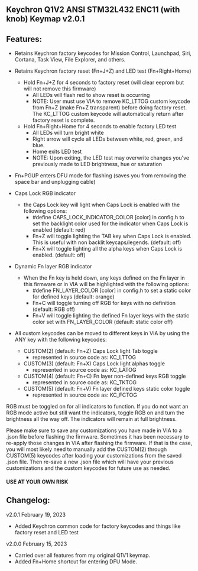 ## Keychron Q1V2 ANSI STM32L432 ENC11 (with knob) Keymap v2.0.1

## Features:
- Retains Keychron factory keycodes for Mission Control, Launchpad, Siri, Cortana, Task View, File Explorer, and others. 

- Retains Keychron factory reset (Fn+J+Z) and LED test (Fn+Right+Home)
    - Hold Fn+J+Z for 4 seconds to factory reset (will clear eeprom but will not remove this firmware)
        - All LEDs will flash red to show reset is occurring
        - NOTE: User must use VIA to remove KC_LTTOG custom keycode from Fn+Z (make Fn+Z transparent) before doing factory reset. The KC_LTTOG custom keycode will automatically return after factory reset is complete. 
    - Hold Fn+Right+Home for 4 seconds to enable factory LED test
        - All LEDs will turn bright white
        - Right arrow will cycle all LEDs between white, red, green, and blue.
        - Home exits LED test
        - NOTE: Upon exiting, the LED test may overwrite changes you've previously made to LED brightness, hue or saturation

- Fn+PGUP enters DFU mode for flashing (saves you from removing the space bar and unplugging cable) 

- Caps Lock RGB indicator
    - the Caps Lock key will light when Caps Lock is enabled with the following options:
        - #define CAPS_LOCK_INDICATOR_COLOR [color] in config.h to set the backlight color used for the indicator when Caps Lock is enabled (default: red)
        - Fn+Z will toggle lighting the TAB key when Caps Lock is enabled. This is useful with non backlit keycaps/legends. (default: off)
        - Fn+X will toggle lighting all the alpha keys when Caps Lock is enabled. (default: off)

- Dynamic Fn layer RGB indicator
    - When the Fn key is held down, any keys defined on the Fn layer in this firmware or in VIA will be highlighted with the following options:
        - #define FN_LAYER_COLOR [color] in config.h to set a static color for defined keys (default: orange)
        - Fn+C will toggle turning off RGB for keys with no definition (default: RGB off)
        - Fn+V will toggle lighting the defined Fn layer keys with the static color set with FN_LAYER_COLOR (default: static color off)

- All custom keycodes can be moved to different keys in VIA by using the ANY key with the following keycodes:
    - CUSTOM(2) (default: Fn+Z) Caps Lock light Tab toggle
        - represented in source code as: KC_LTTOG
    - CUSTOM(3) (default: Fn+X) Caps Lock light alphas toggle
        - represented in source code as: KC_LATOG
    - CUSTOM(4) (default: Fn+C) Fn layer non-defined keys RGB toggle
        - represented in source code as: KC_TKTOG
    - CUSTOM(5) (default: Fn+V) Fn layer defined keys static color toggle
        - represented in source code as: KC_FCTOG

RGB must be toggled on for all indicators to function. If you do not want an RGB mode active but still want the indicators, toggle RGB on and turn the brightness all the way off. The indicators will remain at full brightness.

Please make sure to save any customizations you have made in VIA to a .json file before flashing the firmware. Sometimes it has been necessary to re-apply those changes in VIA after flashing the firmware. If that is the case, you will most likely need to manually add the CUSTOM(2) through CUSTOM(5) keycodes after loading your customizations from the saved .json file. Then re-save a new .json file which will have your previous customizations and the custom keycodes for future use as needed.
    
#### USE AT YOUR OWN RISK

## Changelog:

v2.0.1  February 19, 2023
- Added Keychron common code for factory keycodes and things like factory reset and LED test

v2.0.0  February 15, 2023 
- Carried over all features from my original Q1V1 keymap.
- Added Fn+Home shortcut for entering DFU Mode. 
